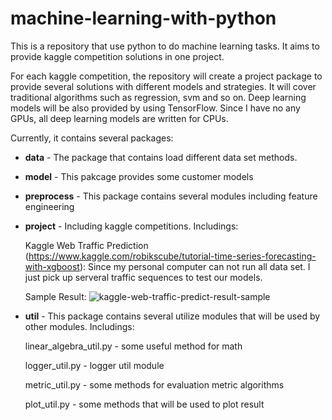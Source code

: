 # machine-learning-with-python
This is a repository that use python to do machine learning tasks. It aims to provide kaggle competition solutions in one project. 

For each kaggle competition, the repository will create a project package to provide several solutions with different models and strategies. It will cover traditional algorithms such as regression, svm and so on. Deep learning models will be also provided by using TensorFlow. Since I have no any GPUs, all deep learning models are written for CPUs.

Currently, it contains several packages:

- **data** - The package that contains load different data set methods.

- **model** - This pakcage provides some customer models

- **preprocess** - This package contains several modules including feature engineering

- **project** - Including kaggle competitions. Includings:

    Kaggle Web Traffic Prediction (https://www.kaggle.com/robikscube/tutorial-time-series-forecasting-with-xgboost): Since my personal computer can not run all data set. I just pick up serveral traffic sequences to test our models.
    
    Sample Result:
    ![kaggle-web-traffic-predict-result-sample](http://www.datalearner.com/resources/blog_images/5495455d-bb57-4d6d-8711-aef503e97ed8.jpg)

- **util** - This package contains several utilize modules that will be used by other modules. Includings:

    linear_algebra_util.py - some useful method for math

    logger_util.py - logger util module

    metric_util.py - some methods for evaluation metric algorithms

    plot_util.py - some methods that will be used to plot result
